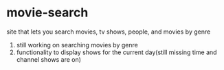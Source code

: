 # movie-search

site that lets you search movies, tv shows, people, and movies by genre
1. still working on searching movies by genre
2. functionality to display shows for the current day(still missing time and channel shows are on)

